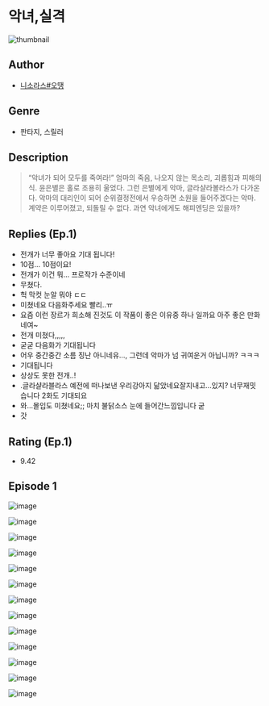 # 악녀,실격
![thumbnail](https://image-comic.pstatic.net/user_contents_data/challenge_comic/2023/05/23/344711/upload_7291671271226565990_480x623.jpeg)

## Author
- [니소라스#오땡](https://comic.naver.com/artistTitle?id=344711)

## Genre
- 판타지, 스릴러

## Description
> “악녀가 되어 모두를 죽여라!” 엄마의 죽음, 나오지 않는 목소리, 괴롭힘과 피해의식. 윤은별은 홀로 조용히 울었다. 그런 은별에게 악마, 글라샬라볼라스가 다가온다. 악마의 대리인이 되어 순위결정전에서 우승하면 소원을 들어주겠다는 악마. 계약은 이루어졌고, 되돌릴 수 없다. 과연 악녀에게도 해피엔딩은 있을까?

## Replies (Ep.1)
- 전개가 너무 좋아요 기대 됩니다!
- 10점... 10점이요!
- 전개가 이건 뭐... 프로작가 수준이네
- 무쳤다.
- 헉 막컷 눈알 뭐야 ㄷㄷ
- 미쳤네요 다음화주세요 빨리..ㅠ
- 요즘 이런 장르가 희소해 진것도 이 작품이 좋은 이유중 하나 일까요 아주 좋은 만화네여~
- 전개 미쳤다,,,,,
- 굳굳 다음화가 기대됩니다
- 어우 중간중간 소름 징난 아니네유…, 그런데 악마가 넘 귀여운거 아닙니까? ㅋㅋㅋ
- 기대됩니다
- 상상도 못한 전개..!
- .글라샬라블라스 예전에 떠나보낸 우리강아지 닮았네요잘지내고...있지? 너무재밋습니다 2화도 기대되요
- 와...몰입도 미쳤네요;; 마치 불닭소스 눈에 들어간느낌입니다 굳
- 갓

## Rating (Ep.1)
- 9.42

## Episode 1
![image](https://image-comic.pstatic.net/user_contents_data/challenge_comic/2023/05/23/344711/upload_4135774944759997028.jpeg)

![image](https://image-comic.pstatic.net/user_contents_data/challenge_comic/2023/05/23/344711/upload_3474870367228933731.jpeg)

![image](https://image-comic.pstatic.net/user_contents_data/challenge_comic/2023/05/23/344711/upload_3702348542647546725.jpeg)

![image](https://image-comic.pstatic.net/user_contents_data/challenge_comic/2023/05/23/344711/upload_3474585624503400754.jpeg)

![image](https://image-comic.pstatic.net/user_contents_data/challenge_comic/2023/05/23/344711/upload_3545798995507962935.jpeg)

![image](https://image-comic.pstatic.net/user_contents_data/challenge_comic/2023/05/23/344711/upload_7233679728721540966.jpeg)

![image](https://image-comic.pstatic.net/user_contents_data/challenge_comic/2023/05/23/344711/upload_7076669274864313910.jpeg)

![image](https://image-comic.pstatic.net/user_contents_data/challenge_comic/2023/05/23/344711/upload_7017789332050239794.jpeg)

![image](https://image-comic.pstatic.net/user_contents_data/challenge_comic/2023/05/23/344711/upload_3545514006526701621.jpeg)

![image](https://image-comic.pstatic.net/user_contents_data/challenge_comic/2023/05/23/344711/upload_3703191863791280441.jpeg)

![image](https://image-comic.pstatic.net/user_contents_data/challenge_comic/2023/05/23/344711/upload_7365698970300264547.jpeg)

![image](https://image-comic.pstatic.net/user_contents_data/challenge_comic/2023/05/23/344711/upload_3991093293427472181.jpeg)

![image](https://image-comic.pstatic.net/user_contents_data/challenge_comic/2023/05/23/344711/upload_7363443889853118262.jpeg)
